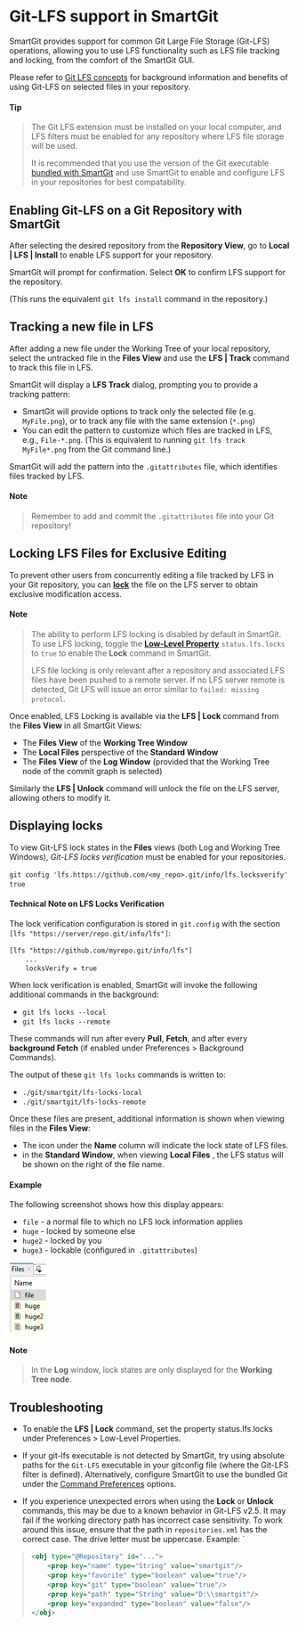# Git-LFS support in SmartGit

SmartGit provides support for common Git Large File Storage (Git-LFS) operations, allowing you to use LFS functionality such as LFS file tracking and locking, from the comfort of the SmartGit GUI.

Please refer to [Git LFS concepts](../GitConcepts/GitLargeFileStorage.md) for background information and benefits of using Git-LFS on selected files in your repository.

#### Tip
> The Git LFS extension must be installed on your local computer, and LFS filters must be enabled for any repository where LFS file storage will be used.
> 
> It is recommended that you use the version of the Git executable [bundled with SmartGit](../GUI/Preferences/Commands.md#git-executable) and use SmartGit to enable and configure LFS in your repositories for best compatability.

## Enabling Git-LFS on a Git Repository with SmartGit

After selecting the desired repository from the **Repository View**, go to **Local \| LFS \| Install** to enable LFS support for your repository. 

SmartGit will prompt for confirmation. Select **OK** to confirm LFS support for the repository.

(This runs the equivalent `git lfs install` command in the repository.)

## Tracking a new file in LFS

After adding a new file under the Working Tree of your local repository, select the untracked file in the **Files View** and use the **LFS \| Track** command to track this file in LFS.

SmartGit will display a **LFS Track** dialog, prompting you to provide a tracking pattern:
- SmartGit will provide options to track only the selected file (e.g. `MyFile.png`), or to track any file with the same extension (`*.png`)
- You can edit the pattern to customize which files are tracked in LFS, e.g., `File-*.png`.
  (This is equivalent to running `git lfs track MyFile*.png` from the Git command line.)

SmartGit will add the pattern into the `.gitattributes` file, which identifies files tracked by LFS.

#### Note
> Remember to add and commit the `.gitattributes` file into your Git repository!

## Locking LFS Files for Exclusive Editing
To prevent other users from concurrently editing a file tracked by LFS in your Git repository, you can **[lock](../GitConcepts/GitLargeFileStorage.md#git-lfs-file-locking)** the file on the LFS server to obtain exclusive modification access.

#### Note
> The ability to perform LFS locking is disabled by default in SmartGit. To use LFS locking, toggle the **[Low-Level Property](../GUI/AdvancedSettings/Low-Level-Properties.md)** `status.lfs.locks` to `true` to enable the **Lock** command in SmartGit.
> 
> LFS file locking is only relevant after a repository and associated LFS files have been pushed to a remote server. If no LFS server remote is detected, Git LFS will issue an error similar to `failed: missing protocol`.

Once enabled, LFS Locking is available via the **LFS \| Lock** command from the **Files View** in all SmartGit Views:
- The **Files View** of the **Working Tree Window**
- The **Local Files** perspective of the **Standard Window**
- The **Files View** of the **Log Window** (provided that the Working Tree node of the commit graph is selected)

Similarly the **LFS \| Unlock** command will unlock the file on the LFS server, allowing others to modify it.

## Displaying locks

To view Git-LFS lock states in the **Files** views (both Log and Working Tree Windows), *Git-LFS locks verification* must be enabled for your repositories. 

`git config 'lfs.https://github.com/<my_repo>.git/info/lfs.locksverify' true`

#### Technical Note on LFS Locks Verification

The lock verification configuration is stored in `git.config` with the section `[lfs "https://server/repo.git/info/lfs"]`:

```
[lfs "https://github.com/myrepo.git/info/lfs"]
    ...
    locksVerify = true
```

When lock verification is enabled, SmartGit will invoke the following additional commands in the background:

- `git lfs locks --local`
- `git lfs locks --remote`

These commands will run after every **Pull**, **Fetch**, and after every **background Fetch** (if enabled under Preferences > Background Commands).

The output of these `git lfs locks` commands is written to:

- `./git/smartgit/lfs-locks-local`
- `./git/smartgit/lfs-locks-remote`

Once these files are present, additional information is shown when viewing files in the **Files View**:
- The icon under the **Name** column will indicate the lock state of LFS files.
- in the **Standard Window**, when viewing **Local Files** , the LFS status will be shown on the right of the file name.

#### Example

The following screenshot shows how this display appears:

- `file` - a normal file to which no LFS lock information applies
- `huge` - locked by someone else
- `huge2` - locked by you
- `huge3` - lockable (configured in` .gitattributes`)

![SmartGit LFS Icons](../images/LfsSmartGitLockIcons.png)

#### Note

> In the **Log** window, lock states are only displayed for the **Working Tree node**.

## Troubleshooting
- To enable the **LFS | Lock** command, set the property status.lfs.locks under Preferences > Low-Level Properties.
>
- If your git-lfs executable is not detected by SmartGit, try using absolute paths for the `Git-LFS` executable in your gitconfig file (where the Git-LFS filter is defined).
Alternatively, configure SmartGit to use the bundled Git under the [Command Preferences](../GUI/Preferences/Commands.md#git-executable) options.
>
- If you experience unexpected errors when using the **Lock** or **Unlock** commands, this may be due to a known behavior in Git-LFS v2.5. It may fail if the working directory path has incorrect case sensitivity.
To work around this issue, ensure that the path in `repositories.xml` has the correct case. The drive letter must be uppercase. Example:
`
>
> ``` xml
> <obj type="@Repository" id="...">
>     <prop key="name" type="String" value="smartgit"/>
>     <prop key="favorite" type="boolean" value="true"/>
>     <prop key="git" type="boolean" value="true"/>
>     <prop key="path" type="String" value="D:\\smartgit"/>
>     <prop key="expanded" type="boolean" value="false"/>
> </obj>
> ```

